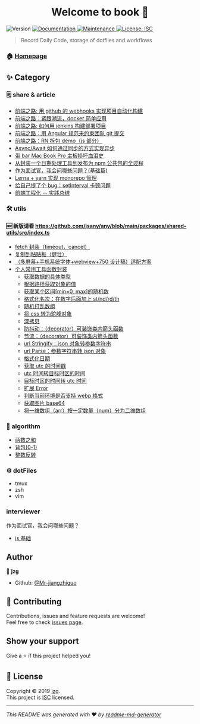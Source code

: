 <h1 align="center">Welcome to book 👋</h1>
<p>
  <img alt="Version" src="https://img.shields.io/npm/v/book.svg">
  <a href="https://github.com/Mr-jiangzhiguo/book#readme">
    <img alt="Documentation" src="https://img.shields.io/badge/documentation-yes-brightgreen.svg" target="_blank" />
  </a>
  <a href="https://github.com/Mr-jiangzhiguo/book/graphs/commit-activity">
    <img alt="Maintenance" src="https://img.shields.io/badge/Maintained%3F-yes-green.svg" target="_blank" />
  </a>
  <a href="https://github.com/Mr-jiangzhiguo/book/blob/master/LICENSE">
    <img alt="License: ISC" src="https://img.shields.io/badge/License-ISC-yellow.svg" target="_blank" />
  </a>
</p>

> Record Daily Code, storage of dotfiles and workflows

### 🏠 [Homepage](https://github.com/Mr-jiangzhiguo/book#readme)

## ✨ Category

### 🗒 share & article

- [前端之路: 用 github 的 webhooks 实现项目自动化构建](./share/01.webhooks.md)
- [前端之路：紧跟潮流，docker 简单应用](./share/02.docker.md)
- [前端之路: 如何用 jenkins 构建部署项目](./share/03.jenkins.md)
- [前端之路：用 Angular 规范来约束团队 git 提交](./share/04.commitmsg.md)
- [前端之路：RN 拆包 demo（js 部分）](./share/05.rnBundles.md)
- [Async/Await 如何通过同步的方式实现异步](./share/06.async_await.md)
- [带 bar Mac Book Pro 主板损坏血泪史](./share/07.workflow.md)
- [从封装一个日期处理工具到发布为 npm 公共包的全过程](./share/08.npmPublish.md)
- [作为面试官，我会问哪些问题？(基础篇)](./share/09.interviewer_js.md)
- [Lerna + yarn 实现 monorepo 管理](./share/10.monorepo.md)
- [给自己提了个 bug：setInterval 卡顿问题](./share/11.setInterval.md)
- [前端工程化 -- 实践总结](./share/12.engineering.md)

### 🛠 utils

#### 🆕 新版请看 <https://github.com/jsany/any/blob/main/packages/shared-utils/src/index.ts>

- [fetch 封装（timeout，cancel）](./utils/_fetch.js)
- [复制到粘贴板（健壮）](./utils/copy2clipboard.js)
- [（多屏幕+手机系统字体+webview+750 设计稿）适配方案](./utils/rem.js)
- [个人常用工具函数封装](./utils/index.js)
  - [获取数据的具体类型](./utils/getDataType.js)
  - [根据路径获取对象的值](./utils/getValue.js)
  - [获取某个区间[min=0, max]的随机数](./utils/generateRandom.js)
  - [格式化名次：在数字后面加上 st/nd/rd/th](./utils/ordinalSuffixOf.js)
  - [随机打乱数组](./utils/shuffle.js)
  - [将 css 转为驼峰对象](./utils/css2obj.js)
  - [深拷贝](./utils/deepClone.js)
  - [防抖动：（decorator）可装饰类内箭头函数](./utils/debounceNext.js)
  - [节流：（decorator）可装饰类内箭头函数](./utils/throttleNext.js)
  - [url Stringify：json 对象转参数字符串](./utils/qsStringify.js)
  - [url Parse：参数字符串转 json 对象](./utils/qsParse.js)
  - [格式化日期](./utils/dateFormat.js)
  - [获取 utc 的时间戳](./utils/UTCTimestamp.js)
  - [utc 时间转目标时区的时间](./utils/UTC2Target.js)
  - [目标时区的时间转 utc 时间](./utils/Target2UTC.js)
  - [扩展 Error](./utils/MyError.js)
  - [判断当前环境是否支持 webp 格式](./utils/isSupportWebp.js)
  - [获取图片 base64](./utils/getBase64.js)
  - [将一维数组（arr）按一定数量（num）分为二维数组](./utils/antiFlat.js)

### 🧠 algorithm

- [两数之和](./algorithm/1.两数之和.js)
- [背包(0-1)](./algorithm/2.背包(0-1).js)
- [整数反转](./algorithm/3.整数反转.js)

### ⚙️ dotFiles

- tmux
- zsh
- vim

### interviewer

作为面试官，我会问哪些问题？

- [js 基础](./share/09.interviewer_js.md)

## Author

👤 **jzg**

- Github: [@Mr-jiangzhiguo](https://github.com/Mr-jiangzhiguo)

## 🤝 Contributing

Contributions, issues and feature requests are welcome!<br />Feel free to check [issues page](https://github.com/Mr-jiangzhiguo/book/issues).

## Show your support

Give a ⭐️ if this project helped you!

## 📝 License

Copyright © 2019 [jzg](https://github.com/Mr-jiangzhiguo).<br />
This project is [ISC](https://github.com/Mr-jiangzhiguo/book/blob/master/LICENSE) licensed.

---

_This README was generated with ❤️ by [readme-md-generator](https://github.com/kefranabg/readme-md-generator)_
